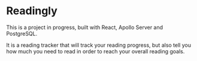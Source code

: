 # Readingly

This is a project in progress, built with React, Apollo Server and PostgreSQL.

It is a reading tracker that will track your reading progress, but also tell you how much you need to read in order to reach your overall reading goals.
